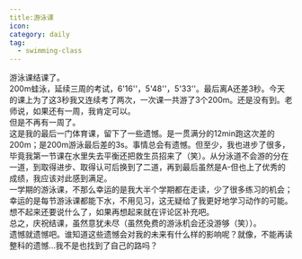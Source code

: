 ```yaml
---
title:游泳课
icon:
category: daily
tag:
  - swimming-class
---
```


游泳课结课了。\
200m蛙泳，延续三周的考试，6'16''，5'48''，5'33''。最后离A还差3秒。今天的课上为了这3秒我又连续考了两次，一次课一共游了3个200m。还是没有到。老师说，如果还有一周，我肯定可以。\
但是不再有一周了。\
这是我的最后一门体育课，留下了一些遗憾。是一贯满分的12min跑这次差的200m；是200m游泳最后差的3s。事情总会有遗憾。但至少，我也进步了很多，毕竟我第一节课在水里失去平衡还把救生员招来了（笑）。从分泳道不会游的分在一道，到取得进步、取得认可后换到了二道，再到最后虽然是A-但也上了优秀的成绩，我应该对此感到满足。\
一学期的游泳课，不那么幸运的是我大半个学期都在走读，少了很多练习的机会；幸运的是每节游泳课都能下水，不用见习，这无疑给了我更好地学习动作的可能。\
想不起来还要说什么了，如果再想起来就在评论区补充吧。\
总之，庆祝结课，虽然意犹未尽（虽然免费的游泳机会还没游够（笑））。\
遗憾就遗憾吧。谁知道这些遗憾会对我的未来有什么样的影响呢？就像，不能再读整科的遗憾…我不是也找到了自己的路吗？

